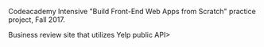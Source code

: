 Codeacademy Intensive "Build Front-End Web Apps from Scratch" practice project, Fall 2017. 

Business review site that utilizes Yelp public API> 
